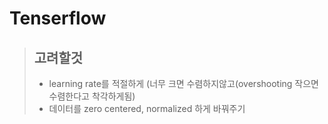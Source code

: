 Tenserflow
==========

> ## 고려할것
> * learning rate를 적절하게 (너무 크면 수렴하지않고(overshooting 작으면 수렴한다고 착각하게됨)
> * 데이터를 zero centered, normalized 하게 바꿔주기
